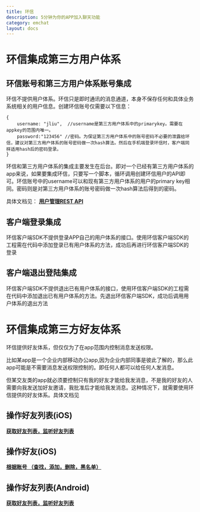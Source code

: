 ```yaml
---
title: 环信
description: 5分钟为你的APP加入聊天功能
category: emchat
layout: docs
---
```


# 环信集成第三方用户体系

## 环信账号和第三方用户体系账号集成
环信不提供用户体系。环信只是即时通讯的消息通道，本身不保存任何和具体业务系统相关的用户信息。创建环信账号仅需要以下信息：


	{
		username: "jliu",  //username是第三方用户体系中的primarykey。需要在appkey的范围内唯一。
		password:"123456" //密码。为保证第三方用户体系中的账号密码不必要的泄露给环信，建议对第三方用户体系的账号密码做一次hash算法。然后在手机端登录环信时，客户端同样适用hash后的密码登录。
	}

环信和第三方用户体系的集成主要发生在后台。即对一个已经有第三方用户体系的app来说，如果要集成环信，只要写一个脚本，循环调用创建环信用户的API即可。环信账号中的username可以和现有第三方用户体系的用户的primary key相同。密码则是对第三方用户体系的账号密码做一次hash算法后得到的密码。

具体文档见：
**[用户管理REST API](#{site.base_url}/docs/emchat/rest/userapi.html)**

## 客户端登录集成
环信客户端SDK不提供登录APP自己的用户体系的接口。使用环信客户端SDK的工程需在代码中添加登录已有用户体系的方法，成功后再进行环信客户端SDK的登录

## 客户端退出登陆集成
环信客户端SDK不提供退出已有用户体系的接口，使用环信客户端SDK的工程需在代码中添加退出已有用户体系的方法。先退出环信客户端SDK，成功后调用用户体系的退出方法


# 环信集成第三方好友体系
环信提供好友体系，但仅仅为了在app范围内控制消息发送权限。

比如某app是一个企业内部移动办公app,因为企业内部同事是彼此了解的，那么此app可能是不需要消息发送权限控制的。即任何人都可以给任何人发消息。

但某交友类的app就必须要控制只有我的好友才能给我发消息，不是我的好友的人需要向我发送加好友邀请，我批准后才能给我发消息。这种情况下，就需要使用环信提供的好友体系。具体文档见


## 操作好友列表(iOS)

**[获取好友列表，监听好友列表](#{site.base_url}/docs/emchat/ios/buddylist.html)**
	
## 操作好友(iOS)

**[根据账号 （查找，添加，删除，黑名单）](#{site.base_url}/docs/emchat/ios/buddymanager.html)**

## 操作好友列表(Android)

**[获取好友列表，监听好友列表](#{site.base_url}/docs/emchat/android/contactmanager.html)**



